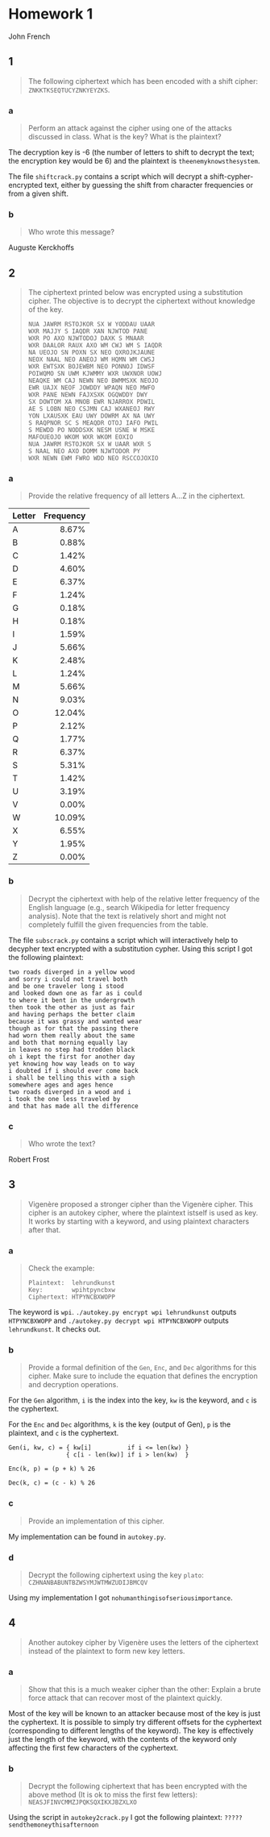 # Homework 1

John French

## 1

> The following ciphertext which has been encoded with a shift cipher: `ZNKKTKSEQTUCYZNKYEYZKS`.

### a

> Perform an attack against the cipher using one of the attacks discussed in class. What is the key? What is the plaintext?

The decryption key is -6 (the number of letters to shift to decrypt the text; the encryption key would be 6) and the plaintext is `theenemyknowsthesystem`.

The file `shiftcrack.py` contains a script which will decrypt a shift-cypher-encrypted text, either by guessing the shift from character frequencies or from a given shift.

### b

> Who wrote this message?

Auguste Kerckhoffs

## 2

> The ciphertext printed below was encrypted using a substitution cipher. The objective is to decrypt the ciphertext without knowledge of the key.
>
> ```
> NUA JAWRM RSTOJKOR SX W YODDAU UAAR
> WXR MAJJY S IAQDR XAN NJWTOD PANE
> WXR PO AXO NJWTODOJ DAXK S MNAAR
> WXR DAALOR RAUX AXO WM CWJ WM S IAQDR
> NA UEOJO SN POXN SX NEO QXROJKJAUNE
> NEOX NAAL NEO ANEOJ WM HQMN WM CWSJ
> WXR EWTSXK BOJEWBM NEO PONNOJ IDWSF
> POIWQMO SN UWM KJWMMY WXR UWXNOR UOWJ
> NEAQKE WM CAJ NEWN NEO BWMMSXK NEOJO
> EWR UAJX NEOF JOWDDY WPAQN NEO MWFO
> WXR PANE NEWN FAJXSXK OGQWDDY DWY
> SX DOWTOM XA MNOB EWR NJARROX PDWIL
> AE S LOBN NEO CSJMN CAJ WXANEOJ RWY
> YON LXAUSXK EAU UWY DOWRM AX NA UWY
> S RAQPNOR SC S MEAQDR OTOJ IAFO PWIL
> S MEWDD PO NODDSXK NESM USNE W MSKE
> MAFOUEOJO WKOM WXR WKOM EOXIO
> NUA JAWRM RSTOJKOR SX W UAAR WXR S
> S NAAL NEO AXO DOMM NJWTODOR PY
> WXR NEWN EWM FWRO WDD NEO RSCCOJOXIO
> ```

### a

> Provide the relative frequency of all letters A...Z in the ciphertext.

 Letter | Frequency
:------ | ---------:
 A      | 8.67%
 B      | 0.88%
 C      | 1.42%
 D      | 4.60%
 E      | 6.37%
 F      | 1.24%
 G      | 0.18%
 H      | 0.18%
 I      | 1.59%
 J      | 5.66%
 K      | 2.48%
 L      | 1.24%
 M      | 5.66%
 N      | 9.03%
 O      | 12.04%
 P      | 2.12%
 Q      | 1.77%
 R      | 6.37%
 S      | 5.31%
 T      | 1.42%
 U      | 3.19%
 V      | 0.00%
 W      | 10.09%
 X      | 6.55%
 Y      | 1.95%
 Z      | 0.00%

### b

> Decrypt the ciphertext with help of the relative letter frequency of the English language (e.g., search Wikipedia for letter frequency analysis). Note that the text is relatively short and might not completely fulfill the given frequencies from the table.

The file `subscrack.py` contains a script which will interactively help to decypher text encrypted with a substitution cypher. Using this script I got the following plaintext:
```
two roads diverged in a yellow wood
and sorry i could not travel both
and be one traveler long i stood
and looked down one as far as i could
to where it bent in the undergrowth
then took the other as just as fair
and having perhaps the better claim
because it was grassy and wanted wear
though as for that the passing there
had worn them really about the same
and both that morning equally lay
in leaves no step had trodden black
oh i kept the first for another day
yet knowing how way leads on to way
i doubted if i should ever come back
i shall be telling this with a sigh
somewhere ages and ages hence
two roads diverged in a wood and i
i took the one less traveled by
and that has made all the difference
```

### c

> Who wrote the text?

Robert Frost

## 3

> Vigen&egrave;re proposed a stronger cipher than the Vigen&egrave;re cipher. This cipher is an autokey cipher, where the plaintext istself is used as key. It works by starting with a keyword, and using plaintext characters after that.

### a

> Check the example:
> ```
> Plaintext:  lehrundkunst
> Key:        wpihtpyncbxw
> Ciphertext: HTPYNCBXWOPP

The keyword is `wpi`. `./autokey.py encrypt wpi lehrundkunst` outputs `HTPYNCBXWOPP` and `./autokey.py decrypt wpi HTPYNCBXWOPP` outputs `lehrundkunst`. It checks out.

### b

> Provide a formal definition of the `Gen`, `Enc`, and `Dec` algorithms for this cipher. Make sure to include the equation that defines the encryption and decryption operations.

For the `Gen` algorithm, `i` is the index into the key, `kw` is the keyword, and `c` is the cyphertext.

For the `Enc` and `Dec` algorithms, `k` is the key (output of Gen), `p` is the plaintext, and `c` is the cyphertext.

```
Gen(i, kw, c) = { kw[i]          if i <= len(kw) }
                { c[i - len(kw)] if i > len(kw)  }

Enc(k, p) = (p + k) % 26

Dec(k, c) = (c - k) % 26
```

### c

> Provide an implementation of this cipher.

My implementation can be found in `autokey.py`.

### d

> Decrypt the following ciphertext using the key `plato`: `CZHNANBABUNTBZWSYMJWTMWZUDIJBMCQV`

Using my implementation I got `nohumanthingisofseriousimportance`.

## 4

> Another autokey cipher by Vigen&egrave;re uses the letters of the ciphertext instead of the plaintext to form new key letters.

### a

> Show that this is a much weaker cipher than the other: Explain a brute force attack that can recover most of the plaintext quickly.

Most of the key will be known to an attacker because most of the key is just the cyphertext. It is possible to simply try different offsets for the cyphertext (corresponding to different lengths of the keyword). The key is effectively just the length of the keyword, with the contents of the keyword only affecting the first few characters of the cyphertext.

### b

> Decrypt the following ciphertext that has been encrypted with the above method (It is ok to miss the first few letters): `NEASJFINVCMMZJPQKSQXIKXJBZXLXO`

Using the script in `autokey2crack.py` I got the following plaintext: `?????sendthemoneythisafternoon`

